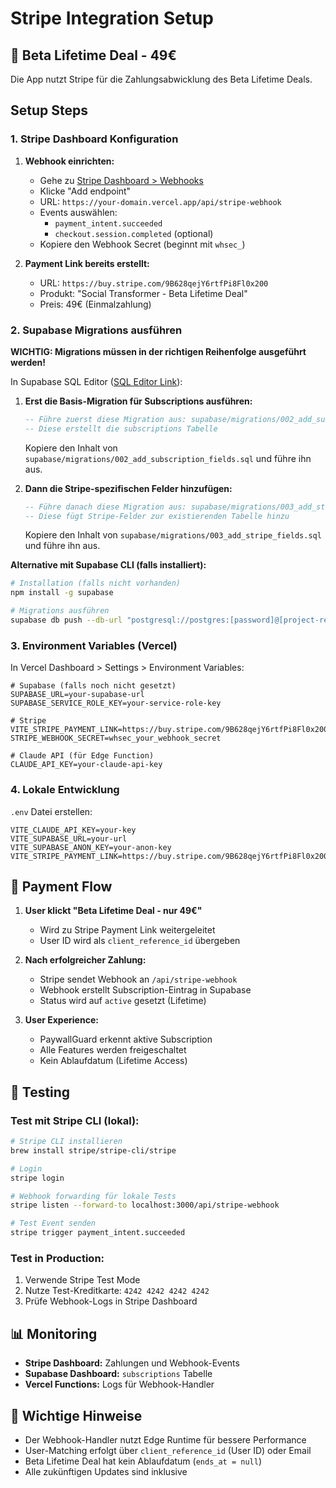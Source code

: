 # Stripe Integration Setup

## 🎯 Beta Lifetime Deal - 49€

Die App nutzt Stripe für die Zahlungsabwicklung des Beta Lifetime Deals.

## Setup Steps

### 1. Stripe Dashboard Konfiguration

1. **Webhook einrichten:**
   - Gehe zu [Stripe Dashboard > Webhooks](https://dashboard.stripe.com/webhooks)
   - Klicke "Add endpoint"
   - URL: `https://your-domain.vercel.app/api/stripe-webhook`
   - Events auswählen:
     - `payment_intent.succeeded`
     - `checkout.session.completed` (optional)
   - Kopiere den Webhook Secret (beginnt mit `whsec_`)

2. **Payment Link bereits erstellt:**
   - URL: `https://buy.stripe.com/9B628qejY6rtfPi8Fl0x200`
   - Produkt: "Social Transformer - Beta Lifetime Deal"
   - Preis: 49€ (Einmalzahlung)

### 2. Supabase Migrations ausführen

**WICHTIG: Migrations müssen in der richtigen Reihenfolge ausgeführt werden!**

In Supabase SQL Editor ([SQL Editor Link](https://supabase.com/dashboard/project/_/sql)):

1. **Erst die Basis-Migration für Subscriptions ausführen:**
   ```sql
   -- Führe zuerst diese Migration aus: supabase/migrations/002_add_subscription_fields.sql
   -- Diese erstellt die subscriptions Tabelle
   ```
   Kopiere den Inhalt von `supabase/migrations/002_add_subscription_fields.sql` und führe ihn aus.

2. **Dann die Stripe-spezifischen Felder hinzufügen:**
   ```sql
   -- Führe danach diese Migration aus: supabase/migrations/003_add_stripe_fields.sql
   -- Diese fügt Stripe-Felder zur existierenden Tabelle hinzu
   ```
   Kopiere den Inhalt von `supabase/migrations/003_add_stripe_fields.sql` und führe ihn aus.

**Alternative mit Supabase CLI (falls installiert):**
```bash
# Installation (falls nicht vorhanden)
npm install -g supabase

# Migrations ausführen
supabase db push --db-url "postgresql://postgres:[password]@[project-ref].supabase.co:5432/postgres"
```

### 3. Environment Variables (Vercel)

In Vercel Dashboard > Settings > Environment Variables:

```env
# Supabase (falls noch nicht gesetzt)
SUPABASE_URL=your-supabase-url
SUPABASE_SERVICE_ROLE_KEY=your-service-role-key

# Stripe
VITE_STRIPE_PAYMENT_LINK=https://buy.stripe.com/9B628qejY6rtfPi8Fl0x200
STRIPE_WEBHOOK_SECRET=whsec_your_webhook_secret

# Claude API (für Edge Function)
CLAUDE_API_KEY=your-claude-api-key
```

### 4. Lokale Entwicklung

`.env` Datei erstellen:

```env
VITE_CLAUDE_API_KEY=your-key
VITE_SUPABASE_URL=your-url
VITE_SUPABASE_ANON_KEY=your-anon-key
VITE_STRIPE_PAYMENT_LINK=https://buy.stripe.com/9B628qejY6rtfPi8Fl0x200
```

## 🔄 Payment Flow

1. **User klickt "Beta Lifetime Deal - nur 49€"**
   - Wird zu Stripe Payment Link weitergeleitet
   - User ID wird als `client_reference_id` übergeben

2. **Nach erfolgreicher Zahlung:**
   - Stripe sendet Webhook an `/api/stripe-webhook`
   - Webhook erstellt Subscription-Eintrag in Supabase
   - Status wird auf `active` gesetzt (Lifetime)

3. **User Experience:**
   - PaywallGuard erkennt aktive Subscription
   - Alle Features werden freigeschaltet
   - Kein Ablaufdatum (Lifetime Access)

## 🧪 Testing

### Test mit Stripe CLI (lokal):

```bash
# Stripe CLI installieren
brew install stripe/stripe-cli/stripe

# Login
stripe login

# Webhook forwarding für lokale Tests
stripe listen --forward-to localhost:3000/api/stripe-webhook

# Test Event senden
stripe trigger payment_intent.succeeded
```

### Test in Production:

1. Verwende Stripe Test Mode
2. Nutze Test-Kreditkarte: `4242 4242 4242 4242`
3. Prüfe Webhook-Logs in Stripe Dashboard

## 📊 Monitoring

- **Stripe Dashboard:** Zahlungen und Webhook-Events
- **Supabase Dashboard:** `subscriptions` Tabelle
- **Vercel Functions:** Logs für Webhook-Handler

## 🚨 Wichtige Hinweise

- Der Webhook-Handler nutzt Edge Runtime für bessere Performance
- User-Matching erfolgt über `client_reference_id` (User ID) oder Email
- Beta Lifetime Deal hat kein Ablaufdatum (`ends_at = null`)
- Alle zukünftigen Updates sind inklusive